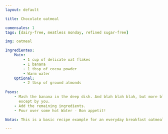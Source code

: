 ```yaml
---
layout: default

title: Chocolate oatmeal

comensales: 1
tags: [dairy-free, meatless monday, refined sugar-free]

img: oatmeal

Ingredientes:
    Main:
        - 1 cup of delicate oat flakes
        - 1 banana
        - 1 tbsp of cocoa powder
        - Warm water
    Optional:
        - 2 tbsp of ground almonds
  
Pasos:
    - Mash the banana in the deep dish. And blah blah blah, but more blah blha
      except by you.
    - Add the remaining ingredients.
    - Pour over some hot Water - Bon appetit!

Notas: This is a basic recipe example for an everyday breakfast oatmeal. The banana provides a naturally slight sweetness and the almonds valuable fats and proteins. The cocoa supplements with intense flavor and superfood character. Try using grated coconut instead of ground almonds or cinnamon instead of cocoa powder.

---
```

